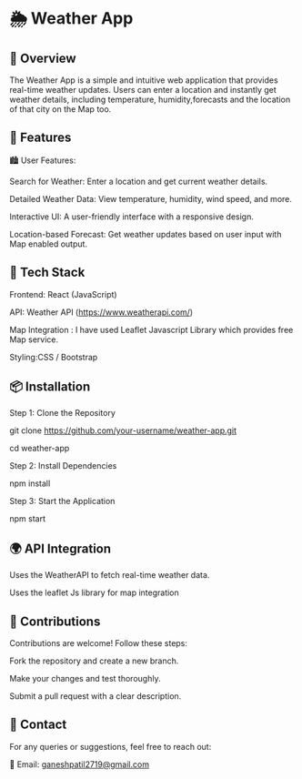 🌦️ Weather App
===

🌟 Overview
---

The Weather App is a simple and intuitive web application that provides real-time weather updates. 
Users can enter a location and instantly get weather details, including temperature, humidity,forecasts and the location of that city on the Map too.


🚀 Features
--

🏙️ User Features:

Search for Weather: Enter a location and get current weather details.

Detailed Weather Data: View temperature, humidity, wind speed, and more.

Interactive UI: A user-friendly interface with a responsive design.

Location-based Forecast: Get weather updates based on user input with Map enabled output.

🔧 Tech Stack
---

Frontend: React (JavaScript)

API: Weather API (https://www.weatherapi.com/)

Map Integration : I have used Leaflet Javascript Library which provides free Map service.

Styling:CSS / Bootstrap

📦 Installation
---

Step 1: Clone the Repository

git clone https://github.com/your-username/weather-app.git

cd weather-app

Step 2: Install Dependencies

npm install

Step 3: Start the Application

npm start

🌍 API Integration
---

Uses the WeatherAPI to fetch real-time weather data.

Uses the leaflet Js library for map integration

🤝 Contributions
---
Contributions are welcome! Follow these steps:

Fork the repository and create a new branch.

Make your changes and test thoroughly.

Submit a pull request with a clear description.

📧 Contact
---

For any queries or suggestions, feel free to reach out:

📩 Email: ganeshpatil2719@gmail.com









